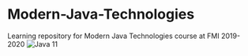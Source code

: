 # Modern-Java-Technologies
Learning repository for Modern Java Technologies course at FMI 2019-2020
![Java 11](https://cdn.app.compendium.com/uploads/user/e7c690e8-6ff9-102a-ac6d-e4aebca50425/ed5569e8-c0dd-458c-8450-cde6300093bd/File/26d48b7b749c927c6b694ac463e92b22/duke_jetsurf_orig.png)

